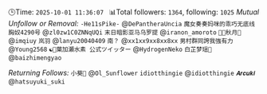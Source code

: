 🕒Time: `2025-10-01 11:36:07 `
📊Total followers: `1364`, following: `1025`
*Mutual Unfollow or Removal:*
`-He11sPike-` @`DePantheraUncia`
`魔女奏奏妈咪的乖巧无底线胸奴4290号` @`zl0zw1C0ZNNqUQi`
`末日暗影亚马乌罗提` @`iranon_amoroto`
`🏳️‍⚧️秋月🍥` @`imqiuy`
`岚羽` @`lanyu20040409`
`南？` @`xx1xx9xx8xx8xx`
`男村群同誇我強有力` @`Young2568`
`☯️🧬葉加瀬水素 公式ツイッター` @`HydrogenNeko`
`白芷梦瑶🍥` @`baizhimengyao`

*Returning Follows:*
`小葵🌻` @`Ol_Sunflower`
`idiotthingie` @`idiotthingie`
`𝑨𝒓𝒄𝒖𝒌𝒊` @`hatsuyuki_suki`
